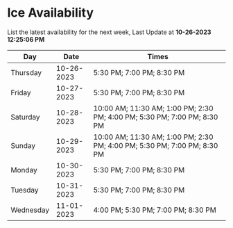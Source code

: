 # Ice Availability

List the latest availability for the next week, Last Update at **10-26-2023 12:25:06 PM**

| Day         | Date        | Times       |
| ----------- | ----------- | ----------- |
|Thursday|10-26-2023|5:30 PM; 7:00 PM; 8:30 PM|
|Friday|10-27-2023|5:30 PM; 7:00 PM; 8:30 PM|
|Saturday|10-28-2023|10:00 AM; 11:30 AM; 1:00 PM; 2:30 PM; 4:00 PM; 5:30 PM; 7:00 PM; 8:30 PM|
|Sunday|10-29-2023|10:00 AM; 11:30 AM; 1:00 PM; 2:30 PM; 4:00 PM; 5:30 PM; 7:00 PM; 8:30 PM|
|Monday|10-30-2023|5:30 PM; 7:00 PM; 8:30 PM|
|Tuesday|10-31-2023|5:30 PM; 7:00 PM; 8:30 PM|
|Wednesday|11-01-2023|4:00 PM; 5:30 PM; 7:00 PM; 8:30 PM|
